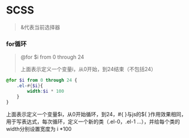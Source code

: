 # SCSS

> &代表当前选择器



### for循环

> @for  $i from 0 through 24
>
> 上面表示定义一个变量i，从0开始，到24结束（不包括24）

```scss
@for $i from 0 through 24 {
    .el-#{$i}{
		width:$i * 100
    }
}
```

上面表示定义一个变量\$i，从0开始循环，到24，#{ }与js的${ }作用效果相同，用于写表达式，每次循环，定义一个新的类（.el-0，.el-1 ...），并给每个类的width分别设置宽度为 i *100